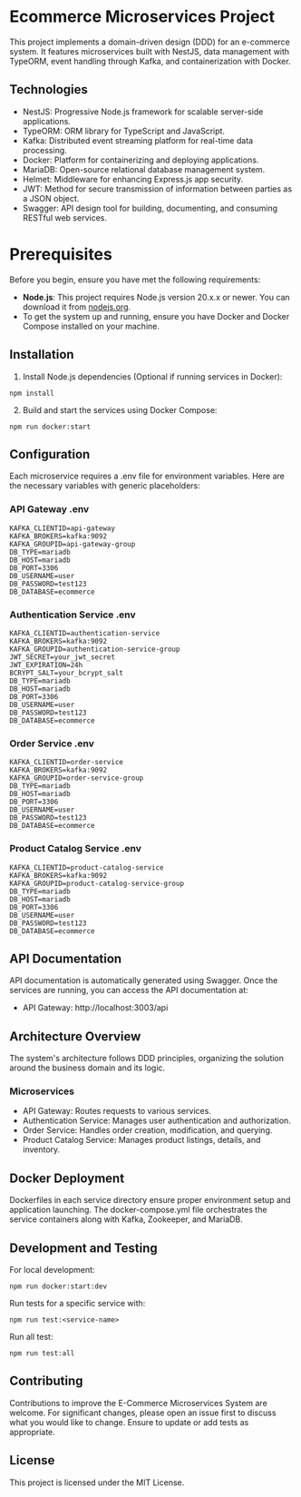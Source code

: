 # Ecommerce Microservices Project

This project implements a domain-driven design (DDD) for an e-commerce system. It features microservices built with NestJS, data management with TypeORM, event handling through Kafka, and containerization with Docker.

## Technologies

- NestJS: Progressive Node.js framework for scalable server-side applications.
- TypeORM: ORM library for TypeScript and JavaScript.
- Kafka: Distributed event streaming platform for real-time data processing.
- Docker: Platform for containerizing and deploying applications.
- MariaDB: Open-source relational database management system.
- Helmet: Middleware for enhancing Express.js app security.
- JWT: Method for secure transmission of information between parties as a JSON object.
- Swagger: API design tool for building, documenting, and consuming RESTful web services.

# Prerequisites

Before you begin, ensure you have met the following requirements:

- **Node.js**: This project requires Node.js version 20.x.x or newer. You can download it from [nodejs.org](https://nodejs.org/).
- To get the system up and running, ensure you have Docker and Docker Compose installed on your machine.

## Installation

1. Install Node.js dependencies (Optional if running services in Docker):

```
npm install
```

2. Build and start the services using Docker Compose:

```
npm run docker:start
```

## Configuration

Each microservice requires a .env file for environment variables. Here are the necessary variables with generic placeholders:

### API Gateway .env

```
KAFKA_CLIENTID=api-gateway
KAFKA_BROKERS=kafka:9092
KAFKA_GROUPID=api-gateway-group
DB_TYPE=mariadb
DB_HOST=mariadb
DB_PORT=3306
DB_USERNAME=user
DB_PASSWORD=test123
DB_DATABASE=ecommerce
```

### Authentication Service .env

```
KAFKA_CLIENTID=authentication-service
KAFKA_BROKERS=kafka:9092
KAFKA_GROUPID=authentication-service-group
JWT_SECRET=your_jwt_secret
JWT_EXPIRATION=24h
BCRYPT_SALT=your_bcrypt_salt
DB_TYPE=mariadb
DB_HOST=mariadb
DB_PORT=3306
DB_USERNAME=user
DB_PASSWORD=test123
DB_DATABASE=ecommerce
```

### Order Service .env

```
KAFKA_CLIENTID=order-service
KAFKA_BROKERS=kafka:9092
KAFKA_GROUPID=order-service-group
DB_TYPE=mariadb
DB_HOST=mariadb
DB_PORT=3306
DB_USERNAME=user
DB_PASSWORD=test123
DB_DATABASE=ecommerce
```

### Product Catalog Service .env

```
KAFKA_CLIENTID=product-catalog-service
KAFKA_BROKERS=kafka:9092
KAFKA_GROUPID=product-catalog-service-group
DB_TYPE=mariadb
DB_HOST=mariadb
DB_PORT=3306
DB_USERNAME=user
DB_PASSWORD=test123
DB_DATABASE=ecommerce
```

## API Documentation

API documentation is automatically generated using Swagger. Once the services are running, you can access the API documentation at:

- API Gateway: http://localhost:3003/api

## Architecture Overview

The system's architecture follows DDD principles, organizing the solution around the business domain and its logic.

### Microservices

- API Gateway: Routes requests to various services.
- Authentication Service: Manages user authentication and authorization.
- Order Service: Handles order creation, modification, and querying.
- Product Catalog Service: Manages product listings, details, and inventory.

## Docker Deployment

Dockerfiles in each service directory ensure proper environment setup and application launching. The docker-compose.yml file orchestrates the service containers along with Kafka, Zookeeper, and MariaDB.

## Development and Testing

For local development:

```
npm run docker:start:dev
```

Run tests for a specific service with:

```
npm run test:<service-name>
```

Run all test:

```
npm run test:all
```

## Contributing

Contributions to improve the E-Commerce Microservices System are welcome. For significant changes, please open an issue first to discuss what you would like to change. Ensure to update or add tests as appropriate.

## License

This project is licensed under the MIT License.
